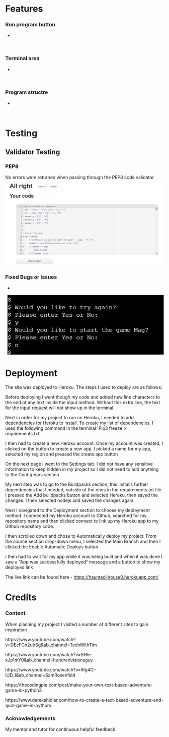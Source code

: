 Features
======

### Run program button
<ul>
<li></li>
</ul>
<img src="assets/images/" alt="" style="max-width:100%;">

### Terminal area
<ul>
<li></li>
</ul>
<img src="assets/images/" alt="" style="max-width:100%;">

### Program structre
<ul>
<li></li>
</ul>
<img src="assets/images/" alt="" style="max-width:100%;">


Testing
======

## Validator Testing

### PEP8
No errors were returned when passing through the PEP8 code validator
<img src="assets/images/pep8.JPG" alt="PEP8" style="max-width:100%;">

### Fixed Bugs or Issues
<ul>
<li></li>
</ul>
<img src="assets/images/try_again.JPG" alt="Try again" style="max-width:100%;">

Deployment
======

<p>The site was deployed to Heroku. The steps I used to deploy are as follows:</p>
<p>Before deploying I went though my code and added new line characters to the end of any text inside the input method. Without this extra line, the text for the input request will not show up in the terminal</p>
<p>Next in order for my project to run on Heroku, I needed to add dependencies for Heroku to install. To create my list of dependencies, I used the following command in the terminal 'Pip3 freeze > requirements.txt'.</p>
<p>I then had to create a new Heroku account. Once my account was created, I clicked on the button to create a new app. I picked a name for my app, selected my region and pressed the create app button</p>
<p>On the next page I went to the Settings tab. I did not have any sensitive information to keep hidden in my project so I did not need to add anything to the Config Vars section</p>
<p>My next step was to go to the Buildpacks section, this installs further dependencies that I needed, outside of the ones in the requirements.txt file. I pressed the Add buildpacks button and selected Heroku, then saved the changes. I then selected nodejs and saved the changes again.</p>
<p>Next I navigated to the Deployment section to choose my deployment method. I connected my Heroku account to Github, searched for my repository name and then clicked connect to link up my Heroku app to my Github repository code.</p>
<p>I then scrolled down and chose to Automatically deploy my project. From the source section drop-down menu, I selected the Main Branch and then I clicked the Enable Automatic Deploys button</p>
<p>I then had to wait for my app while it was being built and when it was done I saw a “App was  successfully deployed” message and a button to show my deployed link</p>

The live link can be found here - https://haunted-house0.herokuapp.com/

Credits
======

### Content

<p>When planning my project I visited a number of different sites to gain inspiration</p>
<p>https://www.youtube.com/watch?v=DEcFCn2ubSg&ab_channel=TechWithTim</p>
<p>https://www.youtube.com/watch?v=SH5-xJp1mY0&ab_channel=hundredvisionsguy</p>
<p>https://www.youtube.com/watch?v=IRg4G-iUD_I&ab_channel=SamRosenfeld</p>
<p>https://thecodingpie.com/post/make-your-own-text-based-adventure-game-in-python3</p>
<p>https://www.derekshidler.com/how-to-create-a-text-based-adventure-and-quiz-game-in-python/</p>


### Acknowledgements

My mentor and tutor for continuous helpful feedback